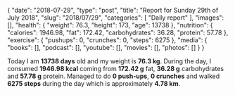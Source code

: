 {
    "date": "2018-07-29",
    "type": "post",
    "title": "Report for Sunday 29th of July 2018",
    "slug": "2018\/07\/29",
    "categories": [
        "Daily report"
    ],
    "images": [],
    "health": {
        "weight": 76.3,
        "height": 173,
        "age": 13738
    },
    "nutrition": {
        "calories": 1946.98,
        "fat": 172.42,
        "carbohydrates": 36.28,
        "protein": 57.78
    },
    "exercise": {
        "pushups": 0,
        "crunches": 0,
        "steps": 6275
    },
    "media": {
        "books": [],
        "podcast": [],
        "youtube": [],
        "movies": [],
        "photos": []
    }
}

Today I am <strong>13738 days</strong> old and my weight is <strong>76.3 kg</strong>. During the day, I consumed <strong>1946.98 kcal</strong> coming from <strong>172.42 g</strong> fat, <strong>36.28 g</strong> carbohydrates and <strong>57.78 g</strong> protein. Managed to do <strong>0 push-ups</strong>, <strong>0 crunches</strong> and walked <strong>6275 steps</strong> during the day which is approximately <strong>4.78 km</strong>.